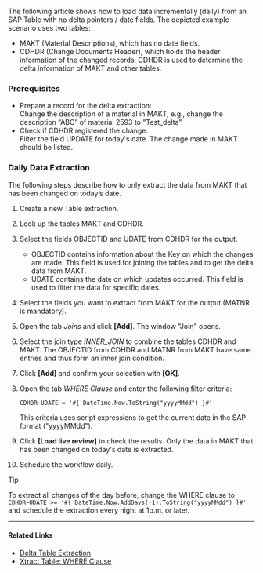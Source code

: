 The following article shows how to load data incrementally (daily) from an SAP Table with no delta pointers / date fields. The depicted example scenario uses two tables:

- MAKT (Material Descriptions), which has no date fields.
- CDHDR (Change Documents Header), which holds the header information of the changed records. CDHDR is used to determine the delta information of MAKT and other tables.

### Prerequisites

- Prepare a record for the delta extraction:\
  Change the description of a material in MAKT, e.g., change the description “ABC” of material 2593 to "Test_delta”.
- Check if CDHDR registered the change:\
  Filter the field UPDATE for today's date. The change made in MAKT should be listed.

### Daily Data Extraction

The following steps describe how to only extract the data from MAKT that has been changed on today’s date.

1. Create a new Table extraction.

1. Look up the tables MAKT and CDHDR.

1. Select the fields OBJECTID and UDATE from CDHDR for the output.

   - OBJECTID contains information about the Key on which the changes are made. This field is used for joining the tables and to get the delta data from MAKT.
   - UDATE contains the date on which updates occurred. This field is used to filter the data for specific dates.

1. Select the fields you want to extract from MAKT for the output (MATNR is mandatory).

1. Open the tab *Joins* and click **[Add]**. The window "Join" opens.

1. Select the join type *INNER_JOIN* to combine the tables CDHDR and MAKT. The OBJECTID from CDHDR and MATNR from MAKT have same entries and thus form an inner join condition.

1. Click **[Add]** and confirm your selection with **[OK]**.

1. Open the tab *WHERE Clause* and enter the following filter criteria:

   ```text
   CDHDR~UDATE = '#{ DateTime.Now.ToString("yyyyMMdd") }#'

   ```

   This criteria uses script expressions to get the current date in the SAP format ("yyyyMMdd").

1. Click **[Load live review]** to check the results. Only the data in MAKT that has been changed on today's date is extracted.

1. Schedule the workflow daily.

Tip

To extract all changes of the day before, change the WHERE clause to `CDHDR~UDATE >= '#{ DateTime.Now.AddDays(-1).ToString("yyyyMMdd") }#'` and schedule the extraction every night at 1p.m. or later.

______________________________________________________________________

#### Related Links

- [Delta Table Extraction](../delta-table-extraction/)
- [Xtract Table: WHERE Clause](../../documentation/table/where-clause/)
